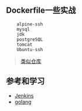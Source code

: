 ## Dockerfile一些实战


```
    alpine-ssh
    mysql
    jdk
    postgreSQL
    tomcat
    Ubuntu-ssh
```

> [类似仓库](https://github.com/mx601595686/my-docker-image)

## 参考和学习
- [Jenkins](https://github.com/jenkinsci/docker)
- [golang](https://github.com/docker-library/golang)

